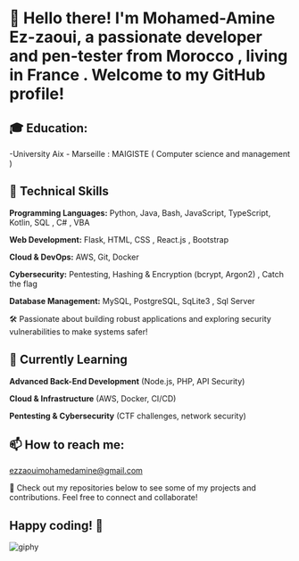 # 👋 Hello there! I'm Mohamed-Amine Ez-zaoui, a passionate developer and pen-tester from Morocco , living in France . Welcome to my GitHub profile!

## 🎓 Education:

-University Aix - Marseille : MAIGISTE ( Computer science and management )

## 🚀 Technical Skills

**Programming Languages:** Python, Java, Bash, JavaScript, TypeScript, Kotlin, SQL , C# , VBA 

**Web Development:** Flask, HTML, CSS , React.js , Bootstrap

**Cloud & DevOps:** AWS, Git, Docker

**Cybersecurity:** Pentesting, Hashing & Encryption (bcrypt, Argon2) , Catch the flag 

**Database Management:** MySQL, PostgreSQL, SqLite3 , Sql Server 

🛠️ Passionate about building robust applications and exploring security vulnerabilities to make systems safer!

## 🌱 Currently Learning

**Advanced Back-End Development** (Node.js, PHP, API Security)

**Cloud & Infrastructure** (AWS, Docker, CI/CD)

**Pentesting & Cybersecurity** (CTF challenges, network security)


## 📫 How to reach me:
ezzaouimohamedamine@gmail.com

👀 Check out my repositories below to see some of my projects and contributions. Feel free to connect and collaborate!

## Happy coding! 🚀

![giphy](https://github.com/n1motv/n1motv/assets/77668027/b62db6bd-12f0-4fbe-ab2c-2ab69fc4a8b0)
